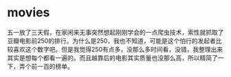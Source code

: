 # movies
五一放了三天假，在家闲来无事突然想起刚刚学会的一点爬虫技术，索性就抓取了豆瓣电影前250的排行。为什么是250，我也不知道，可能是这个怕行的发起者比较喜欢这个数字吧。但是我觉得250有点多，没那么多时间看，没错，我整理出来其实是想每个都看一遍的。而且越靠后的电影其实质量也没那么高，所以精简了一下，弄个前一百的榜单。